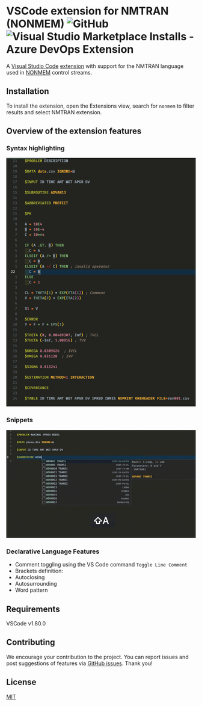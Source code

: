 # VSCode extension for NMTRAN (NONMEM) ![GitHub](https://img.shields.io/github/license/vrognas/vscode-nmtran) ![Visual Studio Marketplace Installs - Azure DevOps Extension](https://img.shields.io/visual-studio-marketplace/azure-devops/installs/total/vrognas.nmtran)

A [Visual Studio Code](https://code.visualstudio.com/) [extension](https://marketplace.visualstudio.com/VSCode) with support for the NMTRAN language used in [NONMEM](https://www.iconplc.com/solutions/technologies/nonmem/) control streams.

## Installation

To install the extension, open the Extensions view, search for `nonmem` to filter results and select NMTRAN extension.

## Overview of the extension features

### Syntax highlighting

![demo_syntax-highlight](images/demo_syntax-highlight.png)

### Snippets

![demo_advan-snippets](images/demo_advan-snippets.gif)

### Declarative Language Features

* Comment toggling using the VS Code command `Toggle Line Comment`
* Brackets definition: 
* Autoclosing
* Autosurrounding
* Word pattern

## Requirements

VSCode v1.80.0

## Contributing

We encourage your contribution to the project. You can report issues and post suggestions of features via [GitHub issues](https://github.com/vrognas/vscode-nmtran/issues). Thank you!

## License

[MIT](LICENSE)